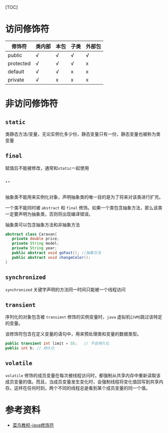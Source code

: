 [TOC]

# 访问修饰符

| 修饰符 | 类内部  | 本包 | 子类  | 外部包 |
| -- | -- | -- | -- | -- |
| public | √ | √ | √ | √ |
| protected | √ | √ | √ | x |
| default | √ | √ | x | x |
| private | √ | x | x | x |

# 非访问修饰符
## `static`
类静态方法/变量，无论实例化多少份，静态变量只有一份，静态变量也被称为类变量

## `final`
赋值后不能被修改，通常和`static`一起使用

## ``
抽象类不能用来实例化对象，声明抽象类的唯一目的是为了将来对该类进行扩充。

一个类不能同时被 `abstract` 和 `final` 修饰。如果一个类包含抽象方法，那么该类一定要声明为抽象类，否则将出现编译错误。

抽象类可以包含抽象方法和非抽象方法
```java
abstract class Caravan{
   private double price;
   private String model;
   private String year;
   public abstract void goFast(); //抽象方法
   public abstract void changeColor();
}
```

## `synchronized`
`synchronized` 关键字声明的方法同一时间只能被一个线程访问

## `transient`
序列化的对象包含被 `transient` 修饰的实例变量时，`java` 虚拟机(`JVM`)跳过该特定的变量。

该修饰符包含在定义变量的语句中，用来预处理类和变量的数据类型。
```java
public transient int limit = 55;   // 不会持久化
public int b; // 持久化
```

## `volatile`
`volatile` 修饰的成员变量在每次被线程访问时，都强制从共享内存中重新读取该成员变量的值。而且，当成员变量发生变化时，会强制线程将变化值回写到共享内存。这样在任何时刻，两个不同的线程总是看到某个成员变量的同一个值。

# 参考资料
- [菜鸟教程-java修饰符](https://www.runoob.com/java/java-modifier-types.html#protected-desc)
